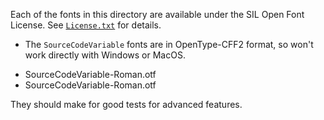 Each of the fonts in this directory are available under the SIL Open Font License. See [`License.txt`](License.txt) for details.

* The `SourceCodeVariable` fonts are in OpenType-CFF2 format, so won't work directly with Windows or MacOS.

- SourceCodeVariable-Roman.otf
- SourceCodeVariable-Roman.otf

They should make for good tests for advanced features.
